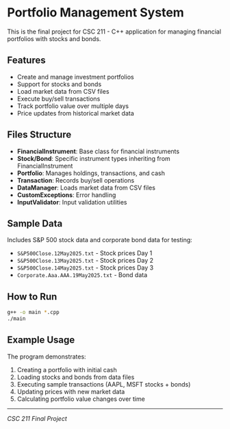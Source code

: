 # Portfolio Management System

This is the final project for CSC 211 - C++ application for managing financial portfolios with stocks and bonds.

## Features

- Create and manage investment portfolios
- Support for stocks and bonds
- Load market data from CSV files
- Execute buy/sell transactions
- Track portfolio value over multiple days
- Price updates from historical market data

## Files Structure

- **FinancialInstrument**: Base class for financial instruments
- **Stock/Bond**: Specific instrument types inheriting from FinancialInstrument
- **Portfolio**: Manages holdings, transactions, and cash
- **Transaction**: Records buy/sell operations
- **DataManager**: Loads market data from CSV files
- **CustomExceptions**: Error handling
- **InputValidator**: Input validation utilities

## Sample Data

Includes S&P 500 stock data and corporate bond data for testing:

- `S&P500Close.12May2025.txt` - Stock prices Day 1
- `S&P500Close.13May2025.txt` - Stock prices Day 2
- `S&P500Close.14May2025.txt` - Stock prices Day 3
- `Corporate.Aaa.AAA.19May2025.txt` - Bond data

## How to Run

```bash
g++ -o main *.cpp
./main
```

## Example Usage

The program demonstrates:

1. Creating a portfolio with initial cash
2. Loading stocks and bonds from data files
3. Executing sample transactions (AAPL, MSFT stocks + bonds)
4. Updating prices with new market data
5. Calculating portfolio value changes over time

---

_CSC 211 Final Project_

